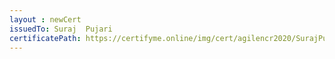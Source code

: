 ```yaml
--- 
layout : newCert 
issuedTo: Suraj  Pujari 
certificatePath: https://certifyme.online/img/cert/agilencr2020/SurajPujari_f7644.png
--- 
```

